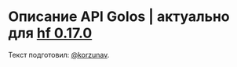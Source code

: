 # Описание API Golos | актуально для [hf 0.17.0](https://github.com/GolosChain/golos/releases/tag/v0.17.0)
Текст подготовил: [@korzunav](https://golos.io/@korzunav).

